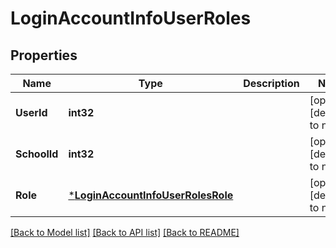 # LoginAccountInfoUserRoles

## Properties
Name | Type | Description | Notes
------------ | ------------- | ------------- | -------------
**UserId** | **int32** |  | [optional] [default to null]
**SchoolId** | **int32** |  | [optional] [default to null]
**Role** | [***LoginAccountInfoUserRolesRole**](Login_accountInfo_userRoles_role.md) |  | [optional] [default to null]

[[Back to Model list]](../README.md#documentation-for-models) [[Back to API list]](../README.md#documentation-for-api-endpoints) [[Back to README]](../README.md)


